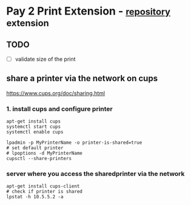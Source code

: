# Pay 2 Print Extension - <small>[repository](https://github.com/lnbits/pay2print) extension</small>

## TODO

- [ ] validate size of the print

## share a printer via the network on cups

https://www.cups.org/doc/sharing.html

### 1. install cups and configure printer

```
apt-get install cups
systemctl start cups
systemctl enable cups

lpadmin -p MyPrinterName -o printer-is-shared=true
# set default printer
# lpoptions -d MyPrinterName
cupsctl --share-printers
```

### server where you access the sharedprinter via the network

```
apt-get install cups-client
# check if printer is shared
lpstat -h 10.5.5.2 -a
```
